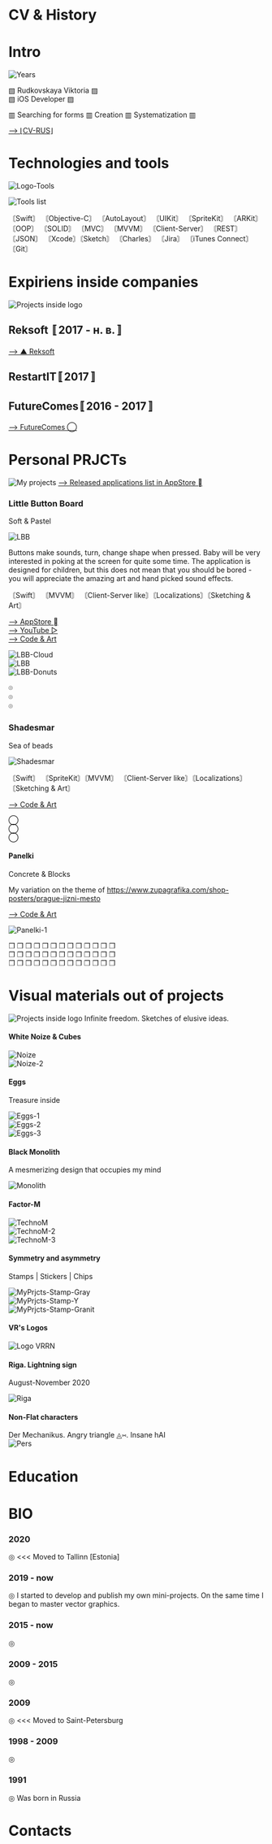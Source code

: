 # CV & History
# Intro

![Years](https://github.com/VikRudkovskaya/CV-EN/raw/master/Screens/Exp-years-v23-EN.png)

▧ Rudkovskaya Viktoria ▨    
▧  iOS Developer  ▨   
   
▥  Searching for forms ▥ Creation ▥ Systematization  ▥   
    
[⟶ ⌊CV-RUS⌋](https://github.com/VikRudkovskaya/CV "Резюме на русском")     
  
# Technologies and tools
![Logo-Tools](https://github.com/VikRudkovskaya/CV-EN/raw/master/Screens/Logo-Tools-v8-EN.png)  
  
![Tools list](https://github.com/VikRudkovskaya/CV/raw/master/Screens/ToolsList-v2.png)  
    
      
〘Swift〙 〘Objective-C〙 〘AutoLayout〙 〘UIKit〙 〘SpriteKit〙 〘ARKit〙 〘OOP〙 〘SOLID〙 〘MVC〙 〘MVVM〙 〘Client-Server〙 〘REST〙 〘JSON〙 〘Xcode〙〘Sketch〙 〘Charles〙 〘Jira〙 〘iTunes Connect〙 〘Git〙 


# Expiriens inside companies
![Projects inside logo](https://github.com/VikRudkovskaya/CV-EN/raw/master/Screens/Logo-Projects-Inside-v10.png) 
  
## Reksoft 〚2017 - н. в.〛
[⟶ ▲ Reksoft]( https://www.reksoft.com/ "▲ Reksoft Landing")    
  
## RestartIT〚2017〛

## FutureComes〚2016 - 2017〛
[⟶ FutureComes ◯]( https://futurecomes.com/ "FutureComes ◯ Landing")

# Personal PRJCTs
![My projects](https://github.com/VikRudkovskaya/CV-EN/raw/master/Screens/Logo-My-Projects-v7-EN.png) 
[⟶ Released applications list in AppStore  ](https://apps.apple.com/us/developer/viktoria-rudkovskaya/id1451616427 "Рудковская Виктория - Аккаунт разработчика")

### Little Button Board
Soft & Pastel  

![LBB](https://github.com/VikRudkovskaya/CV/raw/master/Screens/Logo-LBB-v5.png)  
  
  Buttons make sounds, turn, change shape when pressed. Baby will be very interested in poking at the screen for quite some time. The application is designed for children, but this does not mean that you should be bored - you will appreciate the amazing art and hand picked sound effects.  
    
〘Swift〙 〘MVVM〙 〘Client-Server like〙〘Localizations〙〘Sketching & Art〙  
  
[⟶ AppStore ](https://apps.apple.com/us/app/little-busyboard/id1451616428 "🖤")    
[⟶ YouTube ▷](https://www.youtube.com/watch?v=Sj96SaZYuUc "")    
[⟶ Code & Art](https://github.com/VikRudkovskaya/LittleBusyboard)  

![LBB-Cloud](https://github.com/VikRudkovskaya/CV/raw/master/Screens/MyPrjcts-LBB-Clouds-v4.png)  
![LBB](https://github.com/VikRudkovskaya/CV/raw/master/Screens/MyPrjcts-LBB-Artwork.png)  
![LBB-Donuts](https://github.com/VikRudkovskaya/CV/raw/master/Screens/MyPrjcts-Donuts-v5.png)  
  
⌾  
⌾  
⌾    
  
### Shadesmar
Sea of beads
  
  ![Shadesmar](https://github.com/VikRudkovskaya/CV/raw/master/Screens/Logo-Shadesmar-v7.png)  

  〘Swift〙 〘SpriteKit〙〘MVVM〙 〘Client-Server like〙〘Localizations〙 〘Sketching & Art〙   
    
  [⟶ Code & Art](https://github.com/VikRudkovskaya/Shadesmar)  
    
  ◯           
  ◯  
  ◯ 
  
  #### Panelki
Concrete  & Blocks
  
Му variation on the theme of  https://www.zupagrafika.com/shop-posters/prague-jizni-mesto  
    
  [⟶ Code & Art](https://github.com/VikRudkovskaya/Panelki)   
    
  ![Panelki-1](https://github.com/VikRudkovskaya/CV/raw/master/Screens/MyPrjcts-Panelki-1-v4.png)  
    
  ❒ ❒ ❒  ❒ ❒ ❒   ❒ ❒ ❒  ❒ ❒ ❒ ❒      
  ❒ ❒ ❒  ❒ ❒ ❒   ❒ ❒ ❒  ❒ ❒ ❒ ❒        
  ❒ ❒ ❒  ❒ ❒ ❒   ❒ ❒ ❒  ❒ ❒ ❒ ❒      

# Visual materials out of projects
![Projects inside logo](https://github.com/VikRudkovskaya/CV-EN/raw/master/Screens/Logo-Outside-Borders-v2-EN.png) 
Infinite freedom. Sketches of elusive ideas.

#### White Noize & Cubes
![Noize](https://github.com/VikRudkovskaya/CV/raw/master/Screens/MyPrjcts-WhiteNoize-v6.png)  
![Noize-2](https://github.com/VikRudkovskaya/CV/raw/master/Screens/MyPrjcts-WhiteNoize-2.png)  

#### Eggs
Treasure inside
  
![Eggs-1](https://github.com/VikRudkovskaya/CV/raw/master/Screens/MyPrjcts-SphereEgg-v6.png)  
![Eggs-2](https://github.com/VikRudkovskaya/CV/raw/master/Screens/MyPrjcts-SphereEgg-2-v3.png)  
![Eggs-3](https://github.com/VikRudkovskaya/CV/raw/master/Screens/MyPrjcts-SphereEgg-3-v2.png)  

#### Black Monolith
A mesmerizing design that occupies my mind  
  
![Monolith](https://github.com/VikRudkovskaya/CV/raw/master/Screens/MyPrjcts-M.png)  

#### Factor-M
![TechnoM](https://github.com/VikRudkovskaya/CV/raw/master/Screens/MyPrjcts-FactorM-1.png)   
![TechnoM-2](https://github.com/VikRudkovskaya/CV/raw/master/Screens/MyPrjcts-FactorM-2.png)  
![TechnoM-3](https://github.com/VikRudkovskaya/CV/raw/master/Screens/MyPrjcts-FactorM-3.png)  

#### Symmetry and asymmetry
Stamps | Stickers | Chips    
    
![MyPrjcts-Stamp-Gray](https://github.com/VikRudkovskaya/CV/raw/master/Screens/MyPrjcts-Stamp-Gray-v2.png)  
![MyPrjcts-Stamp-Y](https://github.com/VikRudkovskaya/CV/raw/master/Screens/MyPrjcts-Stamp-Yellow-v1.png)  
![MyPrjcts-Stamp-Granit](https://github.com/VikRudkovskaya/CV/raw/master/Screens/MyPrjcts-Stamp-Granit-v2.png)  

#### VR's Logos
![Logo VRRN](https://github.com/VikRudkovskaya/CV/raw/master/Screens/MyPrjcts-MyLogos.png)  

#### Riga. Lightning sign
August-November 2020
  
![Riga](https://github.com/VikRudkovskaya/CV/raw/master/Screens/MyPrjcts-Lightning.png) 

#### Non-Flat characters
Der Mechanikus. Angry triangle ◬⑅. Insane hAI   
![Pers](https://github.com/VikRudkovskaya/CV/raw/master/Screens/MyPrjcts-Pers.png)  

# Education


  
# BIO
### 2020
◎ <<<  Moved to Tallinn [Estonia] 

### 2019 - now
◎ I started to develop and publish my own mini-projects. On the same time I began to master vector graphics.

### 2015 - now
◎ 

### 2009 - 2015
◎ 

### 2009
◎ <<< Moved to Saint-Petersburg

### 1998 - 2009
◎ 

### 1991
◎ Was born in Russia   

# Contacts


